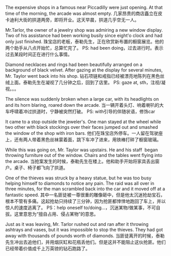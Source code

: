 The expensive shops in a famous near Piccadilly were just opening. At that time of the morning, the arcade was almost empty.
几家昂贵的商店矗立在皮卡迪利大街的拱道两旁，即将开业。这天早晨，拱道几乎空无一人。






Mr.Tarlor, the owner of a jewelry shop was admiring a new window display. Two of his assistance had been working busily since eight'o clock and had only just finished.
珠宝店的老板，泰勒先生，正在欣赏新布置的橱窗展览。他的两个助手从八点开始忙，总算忙完了。
PS: had been doing，过去进行时。表示过去某段时间正在进行什么事情。






Diamond necklaces and rings had been beautifully arranged on a background of black velvet. After gazing at the display for several minutes, Mr. Taylor went back into his shop.
钻石项链和戒指已经被漂亮地陈列在黑色丝绒上面。泰勒先生在凝视了几分钟之后，回到了店里。
PS: gaze at, sth，注视/凝视。。。







The silence was suddenly broken when a large car, with its headlights on and its horn blaring, roared down the arcade.
当一辆开着头灯、响着喇叭的大车呼啸着冲过拱道时，宁静被突然打破。
PS: with引导的伴随状语，修饰car







It came to a stop outside the jeweler's. One man stayed at the wheel while two other with black stockings over their faces jumped out and smashed the window of the shop with iron bars.
他们在珠宝店外停车。一人留在驾驶座上，还有两人带着黑色丝袜蒙着面，跳下车冲了进来，用铁棒打碎了橱窗玻璃。




    
While this was going on, Mr. Taylor was upstairs. He and his staff  began throwing furniture out of the window. Chairs and the tables went flying into the arcade.
当抢案发生的时候，泰勒先生在楼上。他和助手开始将家具丢出窗户。桌子、椅子都飞向了拱道。





One of the thieves was struck by a heavy statue, but he was too busy helping himself to diamonds to notice any pain. The raid was all over in three minutes, for the man scrambled back into the car and it moved off at a fantastic speed.
其中一名匪徒被一尊很重的雕像砸中，但是他太沉迷抢劫宝石，根本不管有多痛。这起抢劫只持续了三分钟，因为抢匪都悻悻地跑回了车上，并以惊人的速度逃离了。
PS：help oneself to/doing...，沉迷某物/做某事，不可自拔。这里意思为“擅自占用、侵占某物”的意思。





Just as it was leaving, Mr. Tarlor rushed out and ran after it throwing ashtrays and vases, but it was impossible to stop the thieves. They had got away with thousands of pounds worth of diamonds.
当匪徒离开的时候，泰勒先生冲出去追他们，并用烟灰缸和花瓶丢他们。但是这并不能阻止这伙抢匪。他们已经带着价值成千上万英镑的钻石跑路了。


 